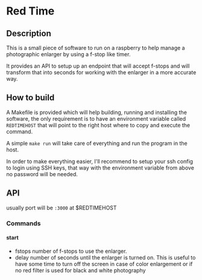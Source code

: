 # Red Time

## Description

This is a small piece of software to run on a raspberry to help manage a photographic enlarger by using a f-stop like timer.

It provides an API to setup up an endpoint that will accept f-stops and will transform that into seconds for working with the enlarger in a more accurate way.

## How to build

A Makefile is provided which will help building, running and installing the software, the only requirement is to have an environment variable called `REDTIMEHOST` that will point to the right host where to copy and execute the command.

A simple `make run` will take care of everything and run the program in the host.

In order to make everything easier, I'll recommend to setup your ssh config to login using SSH keys, that way with the environment variable from above no password will be needed.

## API

usually port will be `:3000` at $REDTIMEHOST

### Commands

#### start
- fstops <float> number of f-stops to use the enlarger.
- delay <float> number of seconds until the enlarger is turned on. This is useful to have some time to turn off the screen in case of color enlargement or if no red filter is used for black and white photography